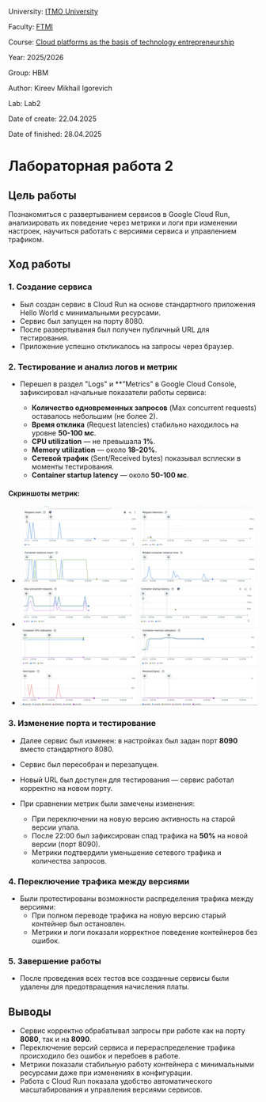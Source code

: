 University: [ITMO University](https://itmo.ru/ru/)

Faculty: [FTMI](https://ftmi.itmo.ru)

Course: [Cloud platforms as the basis of technology entrepreneurship](https://itmo-ict-faculty.github.io/cloud-platforms-as-the-basis-of-technology-entrepreneurship/education/labs2023-2024/lab1/lab1/#_2)

Year: 2025/2026

Group: HBM

Author: Kireev Mikhail Igorevich

Lab: Lab2

Date of create: 22.04.2025

Date of finished: 28.04.2025

# Лабораторная работа 2

## Цель работы
Познакомиться с развертыванием сервисов в Google Cloud Run, анализировать их поведение через метрики и логи при изменении настроек, научиться работать с версиями сервиса и управлением трафиком.

## Ход работы

### 1. Создание сервиса

- Был создан сервис в Cloud Run на основе стандартного приложения Hello World с минимальными ресурсами.
- Сервис был запущен на порту 8080.
- После развертывания был получен публичный URL для тестирования.
- Приложение успешно откликалось на запросы через браузер.

### 2. Тестирование и анализ логов и метрик

- Перешел в раздел "Logs" и **"Metrics" в Google Cloud Console, зафиксировал начальные показатели работы сервиса:

  - **Количество одновременных запросов** (Max concurrent requests) оставалось небольшим (не более 2).
  - **Время отклика** (Request latencies) стабильно находилось на уровне **50-100 мс**.
  - **CPU utilization** — не превышала **1%**.
  - **Memory utilization** — около **18–20%**.
  - **Сетевой трафик** (Sent/Received bytes) показывал всплески в моменты тестирования.
  - **Container startup latency** — около **50-100 мс**.

#### Скриншоты метрик:

- ![Максимальное количество одновременных запросов и время запуска контейнера](screenshots/Image1.png)
- ![Использование CPU, памяти, отправленные и полученные байты](screenshots/Image2.png)
- ![Количество запросов, время ответа, количество экземпляров контейнера и оплачиваемое время работы контейнера](screenshots/Image3.png)

### 3. Изменение порта и тестирование

- Далее сервис был изменен: в настройках был задан порт **8090** вместо стандартного 8080.
- Сервис был пересобран и перезапущен.
- Новый URL был доступен для тестирования — сервис работал корректно на новом порту.

- При сравнении метрик были замечены изменения:
  - При переключении на новую версию активность на старой версии упала.
  - После 22:00 был зафиксирован спад трафика на **50%** на новой версии (порт 8090).
  - Метрики подтвердили уменьшение сетевого трафика и количества запросов.

### 4. Переключение трафика между версиями

- Были протестированы возможности распределения трафика между версиями:
  - При полном переводе трафика на новую версию старый контейнер был остановлен.
  - Метрики и логи показали корректное поведение контейнеров без ошибок.

### 5. Завершение работы

- После проведения всех тестов все созданные сервисы были удалены для предотвращения начисления платы.

## Выводы

- Сервис корректно обрабатывал запросы при работе как на порту **8080**, так и на **8090**.
- Переключение версий сервиса и перераспределение трафика происходило без ошибок и перебоев в работе.
- Метрики показали стабильную работу контейнера с минимальными ресурсами даже при изменениях в конфигурации.
- Работа с Cloud Run показала удобство автоматического масштабирования и управления версиями сервисов.
